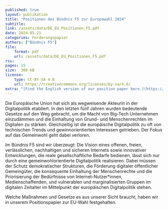 ```yaml
---
published: true
layout: publikation
title: "Positionen des Bündnis F5 zur Europawahl 2024" 
subtitle: 
link: /assets/data/DE_EU_Positionen_F5.pdf
date: 2024-05-21
categories: Forderungspapier
authors: ["Bündnis F5"]
file:
    format: pdf
    url: /assets/data/DE_EU_Positionen_F5.pdf
rss:
pages: 15
size:  380 kB
license:
    type: CC-BY-SA 4.0
    url: https://creativecommons.org/licenses/by-sa/4.0/
extra: "[Find the English version of our position paper here.](https://buendnis-f5.de/publikationen){:target='_blank'}"
---
```

Die Europäische Union hat sich als wegweisende Akteurin in der Digitalpolitik etabliert. In den letzten fünf Jahren wurden bedeutende Gesetze auf den Weg gebracht, um die Macht von Big-Tech Unternehmen einzudämmen und die Einhaltung von Grund- und Menschenrechten im Digitalen zu stärken. Gleichzeitig ist die europäische Digitalpolitik zu oft von technischen Trends und gewinnorientierten Interessen getrieben. Der Fokus auf das Gemeinwohl geht dabei verloren.

Im Bündnis F5 sind wir überzeugt: Die Vision eines offenen, freien, verlässlichen, nachhaltigen und sicheren Internets sowie innovativer Entwicklungen, die reale gesellschaftliche Bedarfe bedienen, lässt sich nur durch eine gemeinwohlorientierte Digitalpolitik realisieren. Dabei müssen der Schutz demokratischer Strukturen, die Förderung digitaler öffentlicher Gemeingüter, die konsequente Einhaltung der Menschenrechte und die Priorisierung der Bedürfnisse von Internet-Nutzer*innen, Medienschaffenden, und vulnerablen und marginalisierten Gruppen im digitalen Zeitalter im Mittelpunkt der europäischen Digitalpolitik stehen. 

Welche Maßnahmen und Gesetze es aus unserer Sicht braucht, haben wir in unserem Positionspapier zur EU-Wahl festgehalten. 
 
